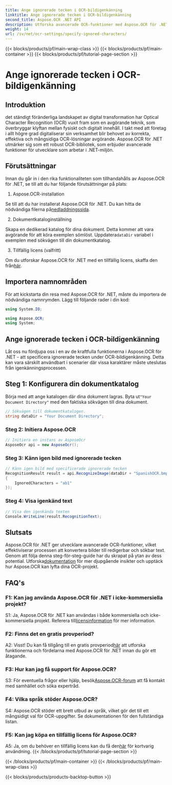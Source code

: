 ```yaml
---
title: Ange ignorerade tecken i OCR-bildigenkänning
linktitle: Ange ignorerade tecken i OCR-bildigenkänning
second_title: Aspose.OCR .NET API
description: Utforska avancerade OCR-funktioner med Aspose.OCR för .NET. Effektiv, exakt och utvecklarvänlig.
weight: 14
url: /sv/net/ocr-settings/specify-ignored-characters/
---
```


{{< blocks/products/pf/main-wrap-class >}}
{{< blocks/products/pf/main-container >}}
{{< blocks/products/pf/tutorial-page-section >}}

# Ange ignorerade tecken i OCR-bildigenkänning

## Introduktion

det ständigt föränderliga landskapet av digital transformation har Optical Character Recognition (OCR) vuxit fram som en avgörande teknik, som överbryggar klyftan mellan fysiskt och digitalt innehåll. I takt med att företag i allt högre grad digitaliserar sin verksamhet blir behovet av korrekta, effektiva och mångsidiga OCR-lösningar avgörande. Aspose.OCR för .NET utmärker sig som ett robust OCR-bibliotek, som erbjuder avancerade funktioner för utvecklare som arbetar i .NET-miljön.

## Förutsättningar

Innan du går in i den rika funktionaliteten som tillhandahålls av Aspose.OCR för .NET, se till att du har följande förutsättningar på plats:

1. Aspose.OCR-installation

 Se till att du har installerat Aspose.OCR för .NET. Du kan hitta de nödvändiga filerna på[nedladdningssida](https://releases.aspose.com/ocr/net/).

2. Dokumentkataloginställning

 Skapa en dedikerad katalog för dina dokument. Detta kommer att vara avgörande för att köra exemplen sömlöst. Uppdatera`dataDir` variabel i exemplen med sökvägen till din dokumentkatalog.

3. Tillfällig licens (valfritt)

Om du utforskar Aspose.OCR för .NET med en tillfällig licens, skaffa den från[här](https://purchase.aspose.com/temporary-license/).

## Importera namnområden

För att kickstarta din resa med Aspose.OCR för .NET, måste du importera de nödvändiga namnrymden. Lägg till följande rader i din kod:

```csharp
using System.IO;

using Aspose.OCR;
using System;
```

## Ange ignorerade tecken i OCR-bildigenkänning

Låt oss nu fördjupa oss i en av de kraftfulla funktionerna i Aspose.OCR för .NET - att specificera ignorerade tecken under OCR-bildigenkänning. Detta kan vara särskilt användbart i scenarier där vissa karaktärer måste uteslutas från igenkänningsprocessen.

## Steg 1: Konfigurera din dokumentkatalog

 Börja med att ange katalogen där dina dokument lagras. Byta ut`"Your Document Directory"` med den faktiska sökvägen till dina dokument.

```csharp
// Sökvägen till dokumentkatalogen.
string dataDir = "Your Document Directory";
```

### Steg 2: Initiera Aspose.OCR

```csharp
// Initiera en instans av AsposeOcr
AsposeOcr api = new AsposeOcr();
```

### Steg 3: Känn igen bild med ignorerade tecken

```csharp
// Känn igen bild med specificerade ignorerade tecken
RecognitionResult result = api.RecognizeImage(dataDir + "SpanishOCR.bmp", new RecognitionSettings
{
    IgnoredCharacters = "ab1"
});
```

### Steg 4: Visa igenkänd text

```csharp
// Visa den igenkända texten
Console.WriteLine(result.RecognitionText);
```

## Slutsats

 Aspose.OCR för .NET ger utvecklare avancerade OCR-funktioner, vilket effektiviserar processen att konvertera bilder till redigerbar och sökbar text. Genom att följa denna steg-för-steg-guide har du skrapat på ytan av dess potential. Utforska[dokumentation](https://reference.aspose.com/ocr/net/) för mer djupgående insikter och upptäck hur Aspose.OCR kan lyfta dina OCR-projekt.

## FAQ's

### F1: Kan jag använda Aspose.OCR för .NET i icke-kommersiella projekt?

 S1: Ja, Aspose.OCR för .NET kan användas i både kommersiella och icke-kommersiella projekt. Referera till[licensinformation](https://purchase.aspose.com/buy) för mer information.

### F2: Finns det en gratis provperiod?

 A2: Visst! Du kan få tillgång till en gratis provperiod[här](https://releases.aspose.com/) att utforska funktionerna och fördelarna med Aspose.OCR för .NET innan du gör ett åtagande.

### F3: Hur kan jag få support för Aspose.OCR?

 S3: För eventuella frågor eller hjälp, besök[Aspose.OCR-forum](https://forum.aspose.com/c/ocr/16) att få kontakt med samhället och söka expertråd.

### F4: Vilka språk stöder Aspose.OCR?

S4: Aspose.OCR stöder ett brett utbud av språk, vilket gör det till ett mångsidigt val för OCR-uppgifter. Se dokumentationen för den fullständiga listan.

### F5: Kan jag köpa en tillfällig licens för Aspose.OCR?

 A5: Ja, om du behöver en tillfällig licens kan du få den[här](https://purchase.aspose.com/temporary-license/) för kortvarig användning.
{{< /blocks/products/pf/tutorial-page-section >}}

{{< /blocks/products/pf/main-container >}}
{{< /blocks/products/pf/main-wrap-class >}}

{{< blocks/products/products-backtop-button >}}
